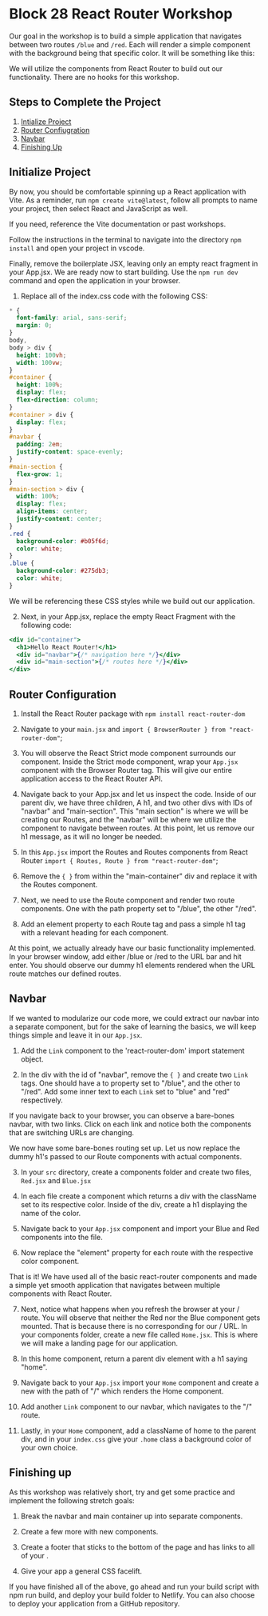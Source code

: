 # Block 28 React Router Workshop

Our goal in the workshop is to build a simple application that navigates between two routes `/blue` and `/red`. Each will render a simple component with the background being that specific color. It will be something like this:

We will utilize the components from React Router to build out our functionality. There are no hooks for this workshop.

## Steps to Complete the Project

1. [Intialize Project](#initialize-project)
2. [Router Confiugration](#router-configuration)
3. [Navbar](#navbar)
4. [Finishing Up](#finishing-up)

## Initialize Project

By now, you should be comfortable spinning up a React application with Vite. As a reminder, run `npm create vite@latest`, follow all prompts to name your project, then select React and JavaScript as well.

If you need, reference the Vite documentation or past workshops.

Follow the instructions in the terminal to navigate into the directory `npm install` and open your project in vscode.

Finally, remove the boilerplate JSX, leaving only an empty react fragment in your App.jsx. We are ready now to start building. Use the `npm run dev` command and open the application in your browser.

1. Replace all of the index.css code with the following CSS:

```css
* {
  font-family: arial, sans-serif;
  margin: 0;
}
body,
body > div {
  height: 100vh;
  width: 100vw;
}
#container {
  height: 100%;
  display: flex;
  flex-direction: column;
}
#container > div {
  display: flex;
}
#navbar {
  padding: 2em;
  justify-content: space-evenly;
}
#main-section {
  flex-grow: 1;
}
#main-section > div {
  width: 100%;
  display: flex;
  align-items: center;
  justify-content: center;
}
.red {
  background-color: #b05f6d;
  color: white;
}
.blue {
  background-color: #275db3;
  color: white;
}
```

We will be referencing these CSS styles while we build out our application.

2. Next, in your App.jsx, replace the empty React Fragment with the following code:

```jsx
<div id="container">
  <h1>Hello React Router!</h1>
  <div id="navbar">{/* navigation here */}</div>
  <div id="main-section">{/* routes here */}</div>
</div>
```

## Router Configuration

1. Install the React Router package with `npm install react-router-dom`

2. Navigate to your `main.jsx` and `import { BrowserRouter } from "react-router-dom"`;

3. You will observe the React Strict mode component surrounds our component. Inside the Strict mode component, wrap your `App.jsx` component with the Browser Router tag. This will give our entire application access to the React Router API.

4. Navigate back to your App.jsx and let us inspect the code. Inside of our parent div, we have three children, A h1, and two other divs with IDs of "navbar" and "main-section". This "main section" is where we will be creating our Routes, and the "navbar" will be where we utilize the <Link> component to navigate between routes. At this point, let us remove our h1 message, as it will no longer be needed.

5. In this `App.jsx` import the Routes and Routes components from React Router `import { Routes, Route } from "react-router-dom"`;

6. Remove the `{ }` from within the "main-container" div and replace it with the Routes component.

7. Next, we need to use the Route component and render two route components. One with the path property set to "/blue", the other "/red".

8. Add an element property to each Route tag and pass a simple h1 tag with a relevant heading for each component.

At this point, we actually already have our basic functionality implemented. In your browser window, add either /blue or /red to the URL bar and hit enter. You should observe our dummy h1 elements rendered when the URL route matches our defined routes.

## Navbar

If we wanted to modularize our code more, we could extract our navbar into a separate component, but for the sake of learning the basics, we will keep things simple and leave it in our `App.jsx`.

1. Add the `Link` component to the 'react-router-dom' import statement object.

2. In the div with the id of "navbar", remove the `{ }` and create two `Link` tags. One should have a to property set to "/blue", and the other to "/red". Add some inner text to each `Link` set to "blue" and "red" respectively.

If you navigate back to your browser, you can observe a bare-bones navbar, with two links. Click on each link and notice both the components that are switching URLs are changing.

We now have some bare-bones routing set up. Let us now replace the dummy h1's passed to our Route components with actual components.

3. In your `src` directory, create a components folder and create two files, `Red.jsx` and `Blue.jsx`

4. In each file create a component which returns a div with the className set to its respective color. Inside of the div, create a h1 displaying the name of the color.

5. Navigate back to your `App.jsx` component and import your Blue and Red components into the file.

6. Now replace the "element" property for each route with the respective color component.

That is it! We have used all of the basic react-router components and made a simple yet smooth application that navigates between multiple components with React Router.

7. Next, notice what happens when you refresh the browser at your / route. You will observe that neither the Red nor the Blue component gets mounted. That is because there is no corresponding <Route> for our / URL. In your components folder, create a new file called `Home.jsx`. This is where we will make a landing page for our application.

8. In this home component, return a parent div element with a h1 saying "home".

9. Navigate back to your `App.jsx` import your `Home` component and create a new <Route> with the path of "/" which renders the Home component.

10. Add another `Link` component to our navbar, which navigates to the "/" route.

11. Lastly, in your `Home` component, add a className of home to the parent div, and in your `index.css` give your `.home` class a background color of your own choice.

## Finishing up

As this workshop was relatively short, try and get some practice and implement the following stretch goals:

1. Break the navbar and main container up into separate components.

2. Create a few more <Routes> with new components.

3. Create a footer that sticks to the bottom of the page and has links to all of your <Routes>.

4. Give your app a general CSS facelift.

If you have finished all of the above, go ahead and run your build script with npm run build, and deploy your build folder to Netlify. You can also choose to deploy your application from a GitHub repository.
